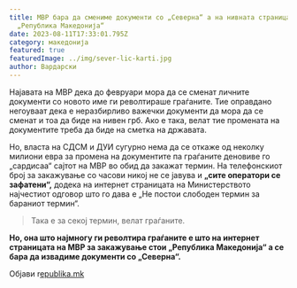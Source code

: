 ```yaml
---
title: МВР бара да смениме документи со „Северна“ а на нивната страница стои
  „Република Македонија“
date: 2023-08-11T17:33:01.795Z
category: македонија
featured: true
featuredImage: ../img/sever-lic-karti.jpg
author: Вардарски
---
```

<!--StartFragment-->

Најавата на МВР дека до февруари мора да се сменат личните документи со новото име ги револтираше граѓаните. Тие оправдано негоуваат дека е неразбирливо важечки документи да мора да се сменат и тоа да биде на нивен грб. Ако е така, велат тие промената на документите треба да биде на сметка на државата.



<!--EndFragment--><!--StartFragment-->

Но, власта на СДСМ и ДУИ сугурно нема да се откаже од неколку милиони евра за промена на документите па граѓаните деновиве го „сардисаа“ сајтот на МВР во обид да закажат термин. На телефонскиот број за закажување со часови никој не се јавува и **„сите оператори се зафатени“,** додека на интернет страницата на Министерството најчестиот одговор што го дава е „Не постои слободен термин за бараниот термин“.

> Така е за секој термин, велат граѓаните.

<!--EndFragment--><!--StartFragment-->

**Но, она што најмногу ги револтира граѓаните е што на интернет страницата на МВР за закажување стои „Република Македонија“ а се бара да извадиме документи со „Северна“.** 

Објави r[epublika.mk](https://republika.mk/)

<!--EndFragment-->